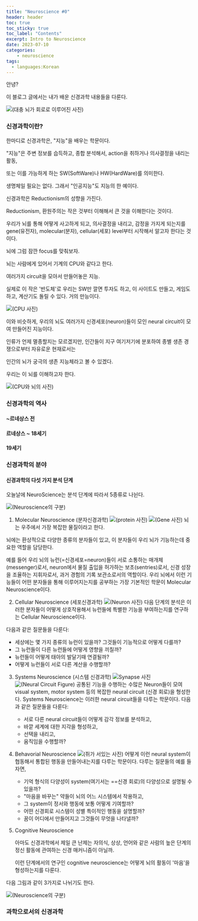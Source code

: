 ```yaml
---
title: "Neuroscience #0"
header: header
toc: true
toc_sticky: true
toc_label: "Contents"
excerpt: Intro to Neuroscience
date: 2023-07-10
categories:
    - neuroscience
tags:
  - languages:Korean
---
```


안녕?

이 블로그 글에서는 내가 배운 신경과학 내용들을 다룬다.

![(대충 뇌가 회로로 이루어진 사진)](Neuro_0_neuroscience.png)

### 신경과학이란?

한마디로 신경과학은, "지능"을 배우는 학문이다.

"지능"은 주변 정보를 습득하고, 종합 분석해서, action을 취하거나 의사결정을 내리는 활동,

또는 이를 가능하게 하는 SW(SoftWare)나 HW(HardWare)를 의미한다.

생명체일 필요는 없다. 그래서 "인공지능"도 지능의 한 예이다.

<p> 신경과학은 Reductionism의 성향을 가진다.

Reductionism, 환원주의는 작은 것부터 이해해서 큰 것을 이해한다는 것이다.

우리가 뇌를 통해 어떻게 사고하게 되고, 의사결정을 내리고, 감정을 가지게 되는지를 gene(유전자), molecular(분자), cellular(세포) level부터 시작해서 알고자 한다는 것이다.

<p>

뇌에 그럼 잠깐 focus를 맞춰보자.

뇌는 사람에게 있어서 기계의 CPU와 같다고 한다.

여러가지 circuit을 모아서 만들어놓은 지능.

실제로 이 작은 '반도체'로 우리는 SW만 깔면 투자도 하고, 이 사이트도 만들고, 게임도 하고, 계산기도 돌릴 수 있다. 거의 만능이다.

![(CPU 사진)](Neuro_0_CPU.png)

이와 비슷하게, 우리의 뇌도 여러가지 신경세포(neuron)들이 모인 neural circuit이 모여 만들어진 지능이다.

인류가 언제 멸종할지는 모르겠지만, 인간들이 지구 여기저기에 분포하여 종별 생존 경쟁으로부터 자유로운 현재로서는

인간의 뇌가 궁극의 생존 지능체라고 볼 수 있겠다.

우리는 이 뇌를 이해하고자 한다.

![(CPU와 뇌의 사진)](Neuro_0_CPU-and-brain.png)

### 신경과학의 역사

#### ~르네상스 전

#### 르네상스 ~ 18세기

#### 19세기

### 신경과학의 분야

#### 신경과학의 다섯 가지 분석 단계

오늘날에 NeuroScience는 분석 단계에 따라서 5종류로 나뉜다.

![(Neuroscience의 구분)](Neuro_0_neurosci-intro.png)

1. Molecular Neuroscience (분자신경과학)
![(protein 사진)](Neuro_0_nintro-protein.png) ![(Gene 사진)](Neuro_0_nintro-gene.png)
  뇌는 우주에서 가장 복잡한 물질이라고 한다.

  뇌에는 환상적으로 다양한 종류의 분자들이 있고, 이 분자들이 우리 뇌가 기능하는데 중요한 역할을 담당한다.
  
  예를 들어 우리 뇌의 뉴런(=신경세포=neuron)들이 서로 소통하는 매개체(messenger)로서, 
   neuron에서 물질 출입을 허가하는 보초(sentries)로서,
   신경 성장을 조율하는 지휘자로서,
   과거 경험의 기록 보관소로서의 역할이다.
   우리 뇌에서 이런 기능들이 어떤 분자들을 통해 이루어지는지를 공부하는 가장 기본적인 학문이 Molecular Neuroscience이다.


2. Cellular Neuroscience (세포신경과학)
   ![(Neuron 사진)](Neuro_0_nintro-neuron.png)
  다음 단계의 분석은 이러한 분자들이 어떻게 상호작용해서 뉴런들에 특별한 기능을 부여하는지를 연구하는 Cellular Neuroscience이다.

  다음과 같은 질문들을 다룬다:
   - 세상에는 몇 가지 종류의 뉴런이 있을까? 그것들이 기능적으로 어떻게 다를까?
   - 그 뉴런들이 다른 뉴런들에 어떻게 영향을 끼칠까?
   - 뉴런들이 어떻게 태아의 발달기때 연결될까?
   - 어떻게 뉴런들이 서로 다른 계산을 수행할까?

3. Systems Neuroscience (시스템 신경과학)
   ![Synapse 사진](Neuro_0_nintro-synapse.png) ![(Neural Circuit Figure)](Neuro_0_nintro-circuits.png)
   공통된 기능을 수행하는 수많은 Neuron들이 모여 visual system, motor system 등의 복잡한 neural circuit (신경 회로)을 형성한다.
   Systems Neuroscience는 이러한 neural circuit들을 다루는 학문이다.
   다음과 같은 질문들을 다룬다:
    - 서로 다른 neural circuit들이 어떻게 감각 정보를 분석하고,
    - 바깥 세계에 대한 지각을 형성하고,
    - 선택을 내리고,
    - 움직임을 수행할까?
  
4. Behavorial Neuroscience
   ![(쥐가 서있는 사진)](Neuro_0_nintro-standing-mouse.png)
   어떻게 이런 neural system이 협동해서 통합된 행동을 만들어내는지를 다루는 학문이다.
   다루는 질문들의 예를 들자면,
    - 기억 형식의 다양성이 system(여기서는 ==신경 회로)의 다양성으로 설명될 수 있을까?
    - "마음을 바꾸는" 약들이 뇌의 어느 시스템에서 작용하고,
    - 그 system이 정서와 행동에 보통 어떻게 기여할까?
    - 어떤 신경회로 시스템이 성별 특이적인 행동을 설명할까?
    - 꿈이 어디에서 만들어지고 그것들이 무엇을 나타낼까?

5. Cognitive Neuroscience

   아마도 신경과학에서 제일 큰 난제는 자의식, 상상, 언어와 같은 사람의 높은 단계의 정신 활동에 관여하는 신경 매커니즘이 아닐까.

   이런 단계에서의 연구인 cognitive neuroscience는 어떻게 뇌의 활동이 '마음'을 형성하는지를 다룬다.

다음 그림과 같이 3가지로 나뉘기도 한다.

![(Neuroscience의 구분)](Neuro_0_neurosci-intro-2.png)

### 과학으로서의 신경과학


